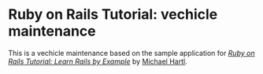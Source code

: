 # Ruby on Rails Tutorial: vechicle maintenance

This is a vechicle maintenance based on the sample application for
[*Ruby on Rails Tutorial: Learn Rails by Example*](http://railstutorial.org/)
by [Michael Hartl](http://michaelhartl.com/).
